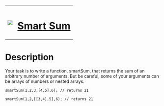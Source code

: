 <table align="center">
  <tbody>
    <tr>
      <td>
        <p></p>
        <pre><img src="https://avatars.githubusercontent.com/u/5387632?s=100"></pre>
      </td>
      <td><h1><a href="https://www.codewars.com/kata/5831200eb812b8016d000094">Smart Sum</a></h1></td>
    </tr>
  </tbody>
</table>

# Description
Your task is to write a function, smartSum, that returns the sum of an arbitrary number of arguments. But be careful, some of your arguments can be arrays of numbers or nested arrays.

`smartSum(1,2,3,[4,5],6); // returns 21`


`smartSum(1,2,[[3,4],5],6); // returns 21`